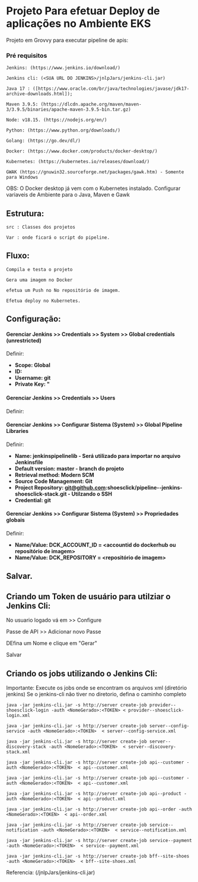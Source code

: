 # Projeto Para efetuar Deploy de aplicações no Ambiente EKS

Projeto em Grovvy para executar pipeline de apis:

### Pré requisitos

```
Jenkins: (https://www.jenkins.io/download/)

Jenkins cli: (<SUA URL DO JENKINS>/jnlpJars/jenkins-cli.jar)

Java 17 : ([https://www.oracle.com/br/java/technologies/javase/jdk17-archive-downloads.html]);

Maven 3.9.5: (https://dlcdn.apache.org/maven/maven-3/3.9.5/binaries/apache-maven-3.9.5-bin.tar.gz)

Node: v18.15. (https://nodejs.org/en/)

Python: (https://www.python.org/downloads/)

Golang: (https://go.dev/dl/)

Docker: (https://www.docker.com/products/docker-desktop/)

Kubernetes: (https://kubernetes.io/releases/download/)

GWAK (https://gnuwin32.sourceforge.net/packages/gawk.htm) - Somente para Windows
```

OBS: O Docker desktop já vem com o Kubernetes instalado.
     Configurar variaveis de Ambiente para o Java, Maven e Gawk

## Estrutura:

```
src : Classes dos projetos
```

```
Var : onde ficará o script do pipeline.
```

## Fluxo:


```
Compila e testa o projeto

Gera uma imagem no Docker

efetua um Push no No repositório de imagem.

Efetua deploy no Kubernetes.

```

## Configuração:

#### Gerenciar Jenkins >> Credentials >> System >> Global credentials (unrestricted)

Definir:

* **Scope: Global**
* **ID: <definir um id ex: Github-dev>**
* **Username: git**
* **Private Key: <Inserir private key SSH> "**

#### Gerenciar Jenkins >> Credentials >> Users

Definir:


#### Gerenciar Jenkins >> Configurar Sistema (System) >> Global Pipeline Libraries

Definir:

* **Name: jenkinspipelinelib - Será utilizado para importar no arquivo Jenkinsfile**
* **Default version: master - branch do projeto**
* **Retrieval method: Modern SCM**
* **Source Code Management: Git**
* **Project Repository: git@github.com:shoesclick/pipeline--jenkins-shoesclick-stack.git - Utilzando o SSH**
* **Credential: git**

#### Gerenciar Jenkins >> Configurar Sistema (System) >> Propriedades globais

Definir:

* **Name/Value: DCK_ACCOUNT_ID = <accountid do dockerhub ou repositório de imagem>**
* **Name/Value: DCK_REPOSITORY = <repositório de imagem>**

## Salvar.

## Criando um Token de usuário para utilziar o Jenkins Cli:

No usuario logado vá em  <seu usuario> >> Configure

Passe de API >> Adicionar novo Passe

DEfina um Nome e clique em "Gerar"

Salvar


## Criando os jobs utilizando o Jenkins Cli:

Importante: Execute os jobs onde se encontram os arquivos xml (diretório jenkins)
            Se o jenkins-cli não tiver no diretorio, defina o caminho completo

```
java -jar jenkins-cli.jar -s http://server create-job provider--shoesclick-login -auth <NomeGerado>:<TOKEN> < provider--shoesclick-login.xml

java -jar jenkins-cli.jar -s http://server create-job server--config-service -auth <NomeGerado>:<TOKEN>  < server--config-service.xml

java -jar jenkins-cli.jar -s http://server create-job server--discovery-stack -auth <NomeGerado>:<TOKEN>  < server--discovery-stack.xml

java -jar jenkins-cli.jar -s http://server create-job api--customer -auth <NomeGerado>:<TOKEN>  < api--customer.xml

java -jar jenkins-cli.jar -s http://server create-job api--customer -auth <NomeGerado>:<TOKEN>  < api--customer.xml

java -jar jenkins-cli.jar -s http://server create-job api--product -auth <NomeGerado>:<TOKEN>  < api--product.xml

java -jar jenkins-cli.jar -s http://server create-job api--order -auth <NomeGerado>:<TOKEN>  < api--order.xml

java -jar jenkins-cli.jar -s http://server create-job service--notification -auth <NomeGerado>:<TOKEN>  < service--notification.xml

java -jar jenkins-cli.jar -s http://server create-job service--payment -auth <NomeGerado>:<TOKEN>  < service--payment.xml

java -jar jenkins-cli.jar -s http://server create-job bff--site-shoes -auth <NomeGerado>:<TOKEN>  < bff--site-shoes.xml

```


Referencia: (<SUA URL DO JENKINS>/jnlpJars/jenkins-cli.jar)


